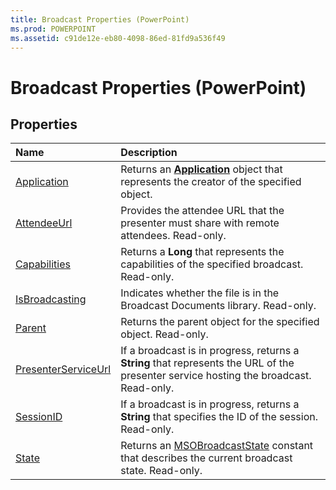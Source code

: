 ```yaml
---
title: Broadcast Properties (PowerPoint)
ms.prod: POWERPOINT
ms.assetid: c91de12e-eb80-4098-86ed-81fd9a536f49
---
```



# Broadcast Properties (PowerPoint)

## Properties



|**Name**|**Description**|
|:-----|:-----|
|[Application](broadcast-application-property-powerpoint.md)|Returns an  **[Application](application-object-powerpoint.md)** object that represents the creator of the specified object.|
|[AttendeeUrl](broadcast-attendeeurl-property-powerpoint.md)|Provides the attendee URL that the presenter must share with remote attendees. Read-only.|
|[Capabilities](broadcast-capabilities-property-powerpoint.md)|Returns a  **Long** that represents the capabilities of the specified broadcast. Read-only.|
|[IsBroadcasting](broadcast-isbroadcasting-property-powerpoint.md)|Indicates whether the file is in the Broadcast Documents library. Read-only.|
|[Parent](broadcast-parent-property-powerpoint.md)|Returns the parent object for the specified object. Read-only.|
|[PresenterServiceUrl](broadcast-presenterserviceurl-property-powerpoint.md)|If a broadcast is in progress, returns a  **String** that represents the URL of the presenter service hosting the broadcast. Read-only.|
|[SessionID](broadcast-sessionid-property-powerpoint.md)|If a broadcast is in progress, returns a  **String** that specifies the ID of the session. Read-only.|
|[State](broadcast-state-property-powerpoint.md)|Returns an [MSOBroadcastState](msobroadcaststate-enumeration-office.md) constant that describes the current broadcast state. Read-only.|

